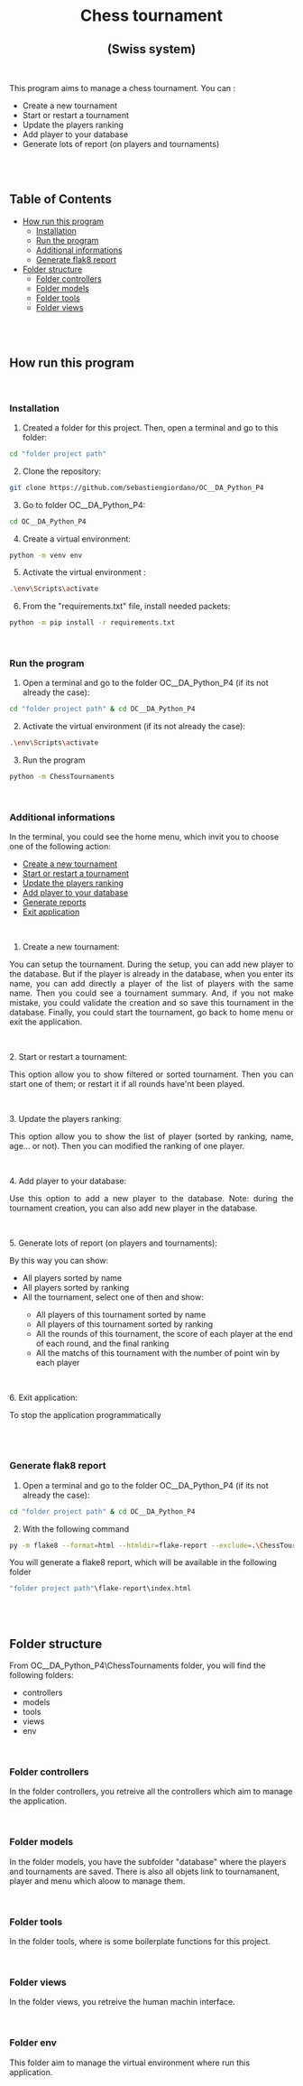 <p align="center">
    <h1 align="center">Chess tournament</h1>
    <h2 align="center">(Swiss system)</h2>
    </br>
    <p align="left">
        This program aims to manage a chess tournament.
        You can :
<ul>
<li>Create a new tournament</li>
<li>Start or restart a tournament</li>
<li>Update the players ranking</li>
<li>Add player to your database</li>
<li>Generate lots of report (on players and tournaments)</li>
</ul>
    </p>
</p>

<br>
<br>

<!-- TABLE OF CONTENTS -->
## Table of Contents

* [How run this program](#how-run-this-program)
  * [Installation](#installation)
  * [Run the program](#run-the-program)
  * [Additional informations](#additional-informations)
  * [Generate flak8 report](#generate-flak8-report)
* [Folder structure](#folder-structure)
  * [Folder controllers](#folder-controllers)
  * [Folder models](#folder-models)
  * [Folder tools](#folder-tools)
  * [Folder views](#folder-views)

<br>
<br>

<!-- HOW RUN THIS PROGRAM -->
## How run this program

<br>

### Installation

1. Created a folder for this project. Then, open a terminal and go to this folder:
```sh
cd "folder project path"
```
2. Clone the repository:
```sh
git clone https://github.com/sebastiengiordano/OC__DA_Python_P4
```
3. Go to folder OC__DA_Python_P4:
```sh
cd OC__DA_Python_P4
```
4. Create a virtual environment:
```sh
python -m venv env
```
5. Activate the virtual environment :
```sh
.\env\Scripts\activate
```
6. From the "requirements.txt" file, install needed packets:
```sh
python -m pip install -r requirements.txt
```

<br>

### Run the program
1. Open a terminal and go to the folder OC__DA_Python_P4 (if its not already the case):
```sh
cd "folder project path" & cd OC__DA_Python_P4
```
2. Activate the virtual environment (if its not already the case):
```sh
.\env\Scripts\activate
```
3. Run the program
```sh
python -m ChessTournaments
```

<br>

### Additional informations
In the terminal, you could see the home menu, which invit you to choose one of the following action:
* <a href="#Create-a-new-tournament">Create a new tournament</a>
* <a href="#Start-or-restart-a-tournament">Start or restart a tournament</a>
* <a href="#Update-the-players-ranking">Update the players ranking</a>
* <a href="#Add-player-to-your-database">Add player to your database</a>
* <a href="#Generate-lots-of-report">Generate reports</a>
* <a href="#Exit-application">Exit application</a>

<br>

<a name="Create-a-new-tournament"></a>
1. Create a new tournament:
<p align="justify">
  You can setup the tournament.
  During the setup, you can add new player to the database. But if the player is already in the database, when you enter its name, you can add directly a player of the list of players with the same name.
  Then you could see a tournament summary. And, if you not make mistake, you could validate the creation and so save this tournament in the database.
  Finally, you could start the tournament, go back to home menu or exit the application.
</p>

<br>

<a name="Start-or-restart-a-tournament"></a>
2. Start or restart a tournament:
<p align="justify">
  This option allow you to show filtered or sorted tournament.
  Then you can start one of them; or restart it if all rounds have'nt been played.
</p>

<br>

<a name="Update-the-players-ranking"></a>
3. Update the players ranking:
<p align="justify">
  This option allow you to show the list of player (sorted by ranking, name, age... or not).
  Then you can modified the ranking of one player.
</p>

<br>

<a name="Add-player-to-your-database"></a>
4. Add player to your database:
<p align="justify">
  Use this option to add a new player to the database.
  Note: during the tournament creation, you can also add new player in the database.
</p>

<br>

<a name="Generate-lots-of-report"></a>
5. Generate lots of report (on players and tournaments):
<p align="justify">
  By this way you can show:
<ul>
<li>All players sorted by name</li>
<li>All players sorted by ranking</li>
<li>All the tournament, select one of then and show:</li>
  <ul>
  <li>All players of this tournament sorted by name</li>
  <li>All players of this tournament sorted by ranking</li>
  <li>All the rounds of this tournament, the score of each player at the end of each round, and the final ranking</li>
  <li>All the matchs of this tournament with the number of point win by each player</li>
  </ul>
</ul>
</p>

<br>

<a name="Exit-application"></a>
6. Exit application:
<p align="justify">
  To stop the application programmatically
</p>

<br>
<br>

### Generate flak8 report
1. Open a terminal and go to the folder OC__DA_Python_P4 (if its not already the case):
```sh
cd "folder project path" & cd OC__DA_Python_P4
```
2. With the following command
```sh
py -m flake8 --format=html --htmldir=flake-report --exclude=.\ChessTournaments\env\
```
You will generate a flake8 report, which will be available in the following folder
```sh
"folder project path"\flake-report\index.html
```

<br>
<br>

<!-- FOLDER STRUCTURE -->
## Folder structure

From OC__DA_Python_P4\ChessTournaments folder, you will find the following folders:
* controllers
* models
* tools
* views
* env

<br>

### Folder controllers
In the folder controllers, you retreive all the controllers which aim to manage the application.

<br>

### Folder models
In the folder models, you have the subfolder "database" where the players and tournaments are saved.
There is also all objets link to tournamanent, player and menu which  aloow to manage them.

<br>

### Folder tools
In the folder tools, where is some boilerplate functions for this project.

<br>

### Folder views
In the folder views, you retreive the human machin interface.

<br>

### Folder env
This folder aim to manage the virtual environment where run this application.

<br>
